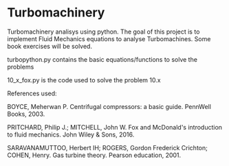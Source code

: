 # Turbomachinery
 Turbomachinery analisys using python. The goal of this project is to implement Fluid Mechanics equations to analyse Turbomachines. Some book exercises will be solved.

turbopython.py contains the basic equations/functions to solve the problems

10_x_fox.py is the code used to solve the problem 10.x

References used:

BOYCE, Meherwan P. Centrifugal compressors: a basic guide. PennWell Books, 2003.

PRITCHARD, Philip J.; MITCHELL, John W. Fox and McDonald's introduction to fluid mechanics. John Wiley & Sons, 2016.

SARAVANAMUTTOO, Herbert IH; ROGERS, Gordon Frederick Crichton; COHEN, Henry. Gas turbine theory. Pearson education, 2001.